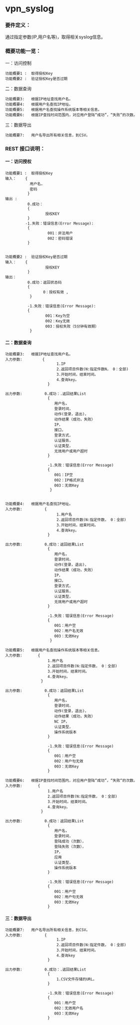 # vpn_syslog



### 要件定义：


通过指定参数(IP,用户名等)，取得相关syslog信息。



### 概要功能一览：

一：访问控制  

    功能概要1 :  取得授权Key
    功能概要2 :  验证授权Key是否过期
    
二：数据查询  

    功能概要3:   根据IP地址查找用户名。
    功能概要4:   根据用户名查找IP地址。    
    功能概要5:   根据用户名查找操作系统版本等相关信息。    
    功能概要6:   根据IP查找时间范围内，对应用户登陆“成功”，“失败“的次数。    
    
三：数据导出

    功能概要7:   用户名导出所有相关信息，到CSV。



### REST 接口说明：


#### 一：访问授权


    功能概要1 :  取得授权Key
    输入：    {
               用户名，
               密码
              }
    输出 :                
              0.成功： 
              {
                      授权KEY
              }
             -1.失败：错误信息(Error Message): 
              {
                       001：非法用户
                       002：密码错误   
              }


    功能概要2 :  验证授权Key是否过期
    输入：    {
                      授权KEY                     
              }
    输出：  
              0.成功：返回状态码
              {
                     0：授权有效 ,
               }

              -1.失败：错误信息(Error Message): 
              {
                      001：Key为空
                      002：Key无效    
                      003：授权失败（5分钟有效期）
               }


#### 二：数据查询

    功能概要3:   根据IP地址查找用户名。
    入力参数:         {
                           1.IP
                           2.返回项目件数(N:指定件数N， 0：全部)
                           3.开始时间，结束时间。
                           4.查询key。
                       }

    出力参数:          0.成功：.返回结果List
                       {
                          用户名，
                          登录时间，
                          动作(登录，退出)，
                          动作结果（成功，失败）
                          IP，
                          接口，
                          登录方式，
                          认证服务，
                          认证类型，
                          无效用户或用户超时
                       }                         
          
                       -1.失败：错误信息(Error Message)
                       {
                          001：IP空
                          002：IP格式非法
                          003：无效Key
                        }


    功能概要4:   根据用户名查找IP地址。
    入力参数:          {
                           1.用户名
                           2.返回项目件数(N:指定件数， 0：全部)
                           3.开始时间，结束时间。
                           4.查询key。
                       }

    出力参数:          0.成功：返回结果List
                       {
                          用户名，
                          登录时间，
                          动作(登录，退出)，
                          动作结果（成功，失败）
                          IP，
                          接口，
                          登录方式，
                          认证服务，
                          认证类型，
                          无效用户或用户超时
                       }                         
          
                       -1.失败：错误信息(Error Message)
                       {
                          001：用户空
                          002：用户名无效
                          003：无效Key
                        }

    功能概要5:   根据用户名查找操作系统版本等相关信息。
    入力参数:       {
                       1.用户名
                       2.返回项目件数(N:指定件数， 0：全部)
                       3.开始时间，结束时间。
                       4.查询key。
                    }
                   
    出力参数:          0.成功：返回结果List
                       {
                          用户名，
                          登录时间，
                          动作(登录，退出)，
                          动作结果（成功，失败）
                          NC IP，
                          认证类型，
                          操作系统版本
                       }                         
          
                       -1.失败：错误信息(Error Message)
                       {
                          001：用户空
                          002：用户句无效 
                          003：无效Key
                       }

    功能概要6:   根据IP查找时间范围内，对应用户登陆“成功”，“失败“的次数。
    入力参数:       {
                       1.用户名
                       2.返回项目件数(N:指定件数， 0：全部)
                       3.开始时间，结束时间。
                       4.查询key。
                    }
                   
    出力参数:          0.成功：返回结果List
                       {
                          用户名，
                          登录时间，
                          登陆成功（次数），
                          登陆失败（次数），
                          IP，
                          应用
                          认证类型，
                          操作系统版本
                       }                         
          
                       -1.失败：错误信息(Error Message)
                       {
                          001：用户空
                          002：用户句无效 
                          003：无效Key
                       }




#### 三：数据导出

    功能概要7:   用户名导出所有相关信息，到CSV。
    入力参数:          {
                           1.IP
                           2.返回项目件数(N:指定件数， 0：全部)
                           3.开始时间，结束时间。
                           4.查询key
                       }

    出力参数:          0.成功：.返回结果List
                       {
                           1.CSV文件存储的URL。
                       }                         
          
                       -1.失败：错误信息(Error Message)
                       {
                          001：用户空
                          002：无效用户名
                          003：无效Key
                       }
